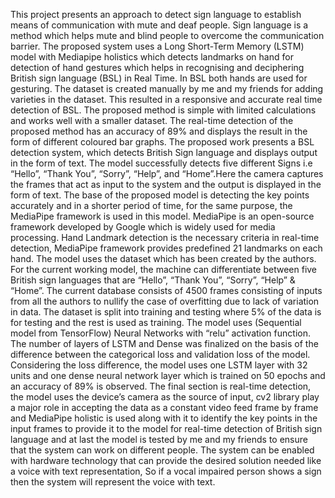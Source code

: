 This project presents an approach to detect sign language to establish means of communication with mute and deaf people. Sign language is a method which helps mute and blind people to overcome the communication barrier. The proposed system uses a Long Short-Term Memory (LSTM) model with Mediapipe holistics which detects landmarks on hand for detection of hand gestures which helps in recognising and deciphering British sign language (BSL) in Real Time. In BSL both hands are used for gesturing. The dataset is created manually by me and my friends for adding varieties in the dataset. This resulted in a responsive and accurate real time detection of BSL. The proposed method is simple with limited calculations and works well with a smaller dataset. The real-time detection of the proposed method has an accuracy of 89% and displays the result in the form of different coloured bar graphs. The proposed work presents a BSL detection system, which detects British Sign language and displays output in the form of text. The model successfully detects five different Signs i.e “Hello”, “Thank You”, “Sorry”, “Help”, and “Home”.Here the camera captures the frames that act as input to the system and the output is displayed in the form of text. The base of the proposed model is detecting the key points accurately and in a shorter period of time, for the same purpose, the MediaPipe framework is used in this model. MediaPipe is an open-source framework developed by Google which is widely used for media processing.  Hand Landmark detection is the necessary criteria in real-time detection, MediaPipe framework provides predefined 21 landmarks on each hand. The model uses the dataset which has been created by the authors. For the current working model, the machine can differentiate between five British sign languages that are “Hello”, “Thank You”, “Sorry”, “Help” & “Home”. The current database consists of 4500 frames consisting of inputs from all the authors to nullify the case of overfitting due to lack of variation in data. The dataset is split into training and testing where 5% of the data is for testing and the rest is used as training. The model uses (Sequential model from TensorFlow) Neural Networks with “relu” activation function. The number of layers of LSTM and Dense was finalized on the basis of the difference between the categorical loss and validation loss of the model. Considering the loss difference, the model uses one LSTM layer with 32 units and one dense neural network layer which is trained on 50 epochs and an accuracy of 89% is observed. The final section is real-time detection, the model uses the device’s camera as the source of input, cv2 library play a major role in accepting the data as a constant video feed frame by frame and MediaPipe holistic is used along with it to identify the key points in the input frames to provide it to the model for real-time detection of British sign language and at last the model is tested by me and my friends to ensure that the system can work on different people. The system can be enabled with hardware technology that can provide the desired solution needed like a voice with text representation, So if a vocal impaired person shows a sign then the system will represent the voice with text.
